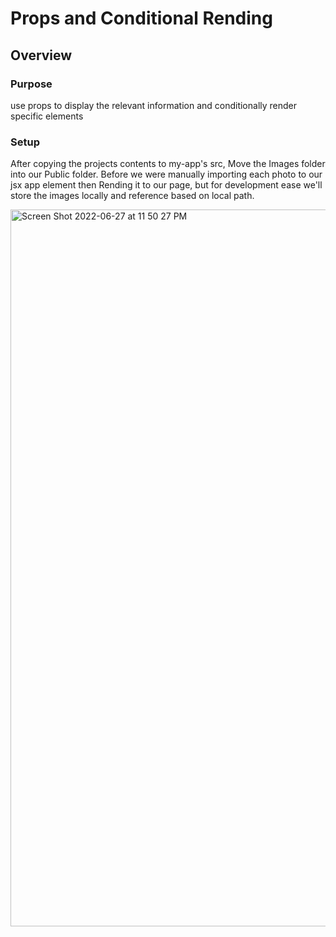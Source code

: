 # Props and Conditional Rending
## Overview
### Purpose
use props to display the relevant information and conditionally render specific elements
### Setup
After copying the projects contents to my-app's src, Move the Images folder into our Public folder. Before we were manually importing each photo to our jsx app element then Rending it to our page, but for development ease we'll store the images locally and reference based on local path.

<img width="1147" alt="Screen Shot 2022-06-27 at 11 50 27 PM" src="https://user-images.githubusercontent.com/79609464/176103182-65f14bde-a27a-4e00-a231-b8613cc23264.png">
